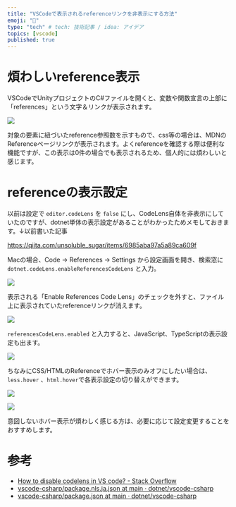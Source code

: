 ```yaml
---
title: "VSCodeで表示されるreferenceリンクを非表示にする方法"
emoji: "🔗"
type: "tech" # tech: 技術記事 / idea: アイデア
topics: [vscode]
published: true
---
```


# 煩わしいreference表示

VSCodeでUnityプロジェクトのC#ファイルを開くと、変数や関数宣言の上部に「references」という文字＆リンクが表示されます。

![](https://storage.googleapis.com/zenn-user-upload/9a146996dc42-20241203.png)

対象の要素に紐づいたreference参照数を示すもので、css等の場合は、MDNのReferenceページリンクが表示されます。よくreferenceを確認する際は便利な機能ですが、この表示は0件の場合でも表示されるため、個人的には煩わしいと感じます。

# referenceの表示設定

以前は設定で `editor.codeLens` を `false` にし、CodeLens自体を非表示にしていたのですが、dotnet単体の表示設定があることがわかったためメモしておきます。↓以前書いた記事

https://qiita.com/unsoluble_sugar/items/6985aba97a5a89ca609f

Macの場合、Code -> References -> Settings から設定画面を開き、検索窓に `dotnet.codeLens.enableReferencesCodeLens` と入力。

![](https://storage.googleapis.com/zenn-user-upload/cb6cb3553019-20241203.png)

表示される「Enable References Code Lens」のチェックを外すと、ファイル上に表示されていたreferenceリンクが消えます。

![](https://storage.googleapis.com/zenn-user-upload/dd8a7df5411d-20241203.png)

`referencesCodeLens.enabled` と入力すると、JavaScript、TypeScriptの表示設定も出ます。

![](https://storage.googleapis.com/zenn-user-upload/6983cbf4caf0-20241203.png)

ちなみにCSS/HTMLのReferenceでホバー表示のみオフにしたい場合は、`less.hover` 、`html.hover`で各表示設定の切り替えができます。

![](https://storage.googleapis.com/zenn-user-upload/f6460b1a6046-20241203.png)

![](https://storage.googleapis.com/zenn-user-upload/267b8445d881-20241203.png)

意図しないホバー表示が煩わしく感じる方は、必要に応じて設定変更することをおすすめします。

# 参考
- [How to disable codelens in VS code? - Stack Overflow](https://stackoverflow.com/questions/34356510/how-to-disable-codelens-in-vs-code)
- [vscode-csharp/package.nls.ja.json at main · dotnet/vscode-csharp](https://github.com/dotnet/vscode-csharp/blob/main/package.nls.ja.json)
- [vscode-csharp/package.json at main · dotnet/vscode-csharp](https://github.com/dotnet/vscode-csharp/blob/main/package.json)